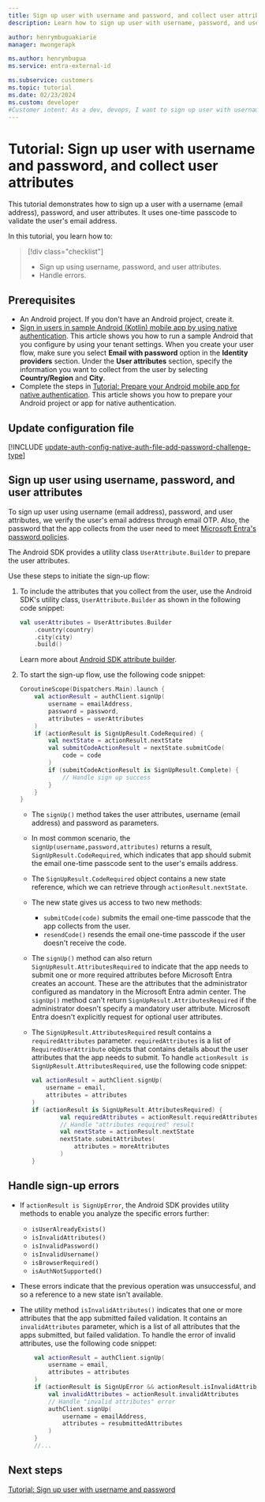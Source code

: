 ```yaml
---
title: Sign up user with username and password, and collect user attributes
description: Learn how to sign up user with username, password, and user attributes in an Android mobile app by using native authentication.

author: henrymbuguakiarie
manager: mwongerapk

ms.author: henrymbugua
ms.service: entra-external-id

ms.subservice: customers
ms.topic: tutorial
ms.date: 02/23/2024
ms.custom: developer
#Customer intent: As a dev, devops, I want to sign up user with username, password and user attributes in an Android mobile app by using native authentication.
---
```


# Tutorial: Sign up user with username and password, and collect user attributes  
 
This tutorial demonstrates how to sign up a user with a username (email address), password, and user attributes. It uses one-time passcode to validate the user's email address.
 
In this tutorial, you learn how to:

> [!div class="checklist"]
>
> - Sign up using username, password, and user attributes.  
> - Handle errors.  
 
## Prerequisites  
 
- An Android project. If you don't have an Android project, create it.
- [Sign in users in sample Android (Kotlin) mobile app by using native authentication](how-to-run-native-authentication-sample-android-app.md). This article shows you how to run a sample Android that you configure by using your tenant settings. When you create your user flow, make sure you select **Email with password** option in the **Identity providers** section. Under the **User attributes** section, specify the information you want to collect from the user by selecting **Country/Region** and **City**. 
- Complete the steps in [Tutorial: Prepare your Android mobile app for native authentication](tutorial-native-authentication-prepare-android-app.md). This article shows you how to prepare your Android project or app for native authentication. 

## Update configuration file

[!INCLUDE [update-auth-config-native-auth-file-add-password-challenge-type](./includes/native-auth/update-auth-config-native-auth-file-android-kotlin.md)]
 
## Sign up user using username, password, and user attributes
 
To sign up user using username (email address), password, and user attributes, we verify the user's email address through email OTP. Also, the password that the app collects from the user need to meet [Microsoft Entra's password policies](/entra/identity/authentication/concept-password-ban-bad-combined-policy). 
 
The Android SDK provides a utility class `UserAttribute.Builder` to prepare the user attributes.  

Use these steps to initiate the sign-up flow:
 
1. To include the attributes that you collect from the user, use the Android SDK's utility class, `UserAttribute.Builder` as shown in the following code snippet:  
 
    ```kotlin 
    val userAttributes = UserAttributes.Builder 
        .country(country) 
        .city(city) 
        .build() 
    ``` 
     
    Learn more about [Android SDK attribute builder](concept-native-authentication-user-attribute-builder.md?tabs=android-kotlin).
        

1. To start the sign-up flow, use the following code snippet: 
 
    ```kotlin 
    CoroutineScope(Dispatchers.Main).launch { 
        val actionResult = authClient.signUp( 
            username = emailAddress, 
            password = password, 
            attributes = userAttributes 
        ) 
        if (actionResult is SignUpResult.CodeRequired) { 
            val nextState = actionResult.nextState 
            val submitCodeActionResult = nextState.submitCode( 
                code = code 
            ) 
            if (submitCodeActionResult is SignUpResult.Complete) { 
                // Handle sign up success 
            } 
        } 
    } 
    ``` 
     
    - The `signUp()` method takes the user attributes, username (email address) and password as parameters.
    
    - In most common scenario, the `signUp(username,password,attributes)` returns a result, `SignUpResult.CodeRequired`, which indicates that app should submit the email one-time passcode sent to the user's emails address.
    
    - The `SignUpResult.CodeRequired` object contains a new state reference, which we can retrieve through `actionResult.nextState`.
    
    - The new state gives us access to two new methods:
        - `submitCode(code)` submits the email one-time passcode that the app collects from the user.
        - `resendCode()` resends the email one-time passcode if the user doesn't receive the code. 
    
    - The `signUp()` method can also return `SignUpResult.AttributesRequired` to indicate that the app needs to submit one or more required attributes before Microsoft Entra creates an account. These are the attributes that the administrator configured as mandatory in the Microsoft Entra admin center. The `signUp()` method can't return `SignUpResult.AttributesRequired` if the administrator doesn't specify a mandatory user attribute. Microsoft Entra doesn't explicitly request for optional user attributes. 
    
    - The `SignUpResult.AttributesRequired` result contains a `requiredAttributes` parameter. `requiredAttributes` is a list of `RequiredUserAttribute` objects that contains details about the user attributes that the app needs to submit. To handle `actionResult is SignUpResult.AttributesRequired`, use the following code snippet: 

        ```kotlin
        val actionResult = authClient.signUp(
            username = email,
            attributes = attributes
        )
        if (actionResult is SignUpResult.AttributesRequired) {
                val requiredAttributes = actionResult.requiredAttributes 
                // Handle "attributes required" result 
                val nextState = actionResult.nextState
                nextState.submitAttributes(
                    attributes = moreAttributes
                )
        }
        ```

## Handle sign-up errors  
 
- If `actionResult is SignUpError`, the Android SDK provides utility methods to enable you analyze the specific errors further: 
    - `isUserAlreadyExists()`
    - `isInvalidAttributes()`
    - `isInvalidPassword()`
    - `isInvalidUsername()`
    - `isBrowserRequired()`
    - `isAuthNotSupported()`

- These errors indicate that the previous operation was unsuccessful, and so a reference to a new state isn't available.

- The utility method `isInvalidAttributes()` indicates that one or more attributes that the app submitted failed validation. It contains an `invalidAttributes` parameter, which is a list of all attributes that the apps submitted, but failed validation. To handle the error of invalid attributes, use the following code snippet:  
 
    ```kotlin 
        val actionResult = authClient.signUp(
            username = email,
            attributes = attributes
        )
        if (actionResult is SignUpError && actionResult.isInvalidAttributes()) {
            val invalidAttributes = actionResult.invalidAttributes
            // Handle "invalid attributes" error
            authClient.signUp(
                username = emailAddress,
                attributes = resubmittedAttributes
            )
        } 
        //...
    ``` 
  
## Next steps  
  
[Tutorial: Sign up user with username and password](tutorial-native-authentication-android-sign-up-user-with-username-password.md) 